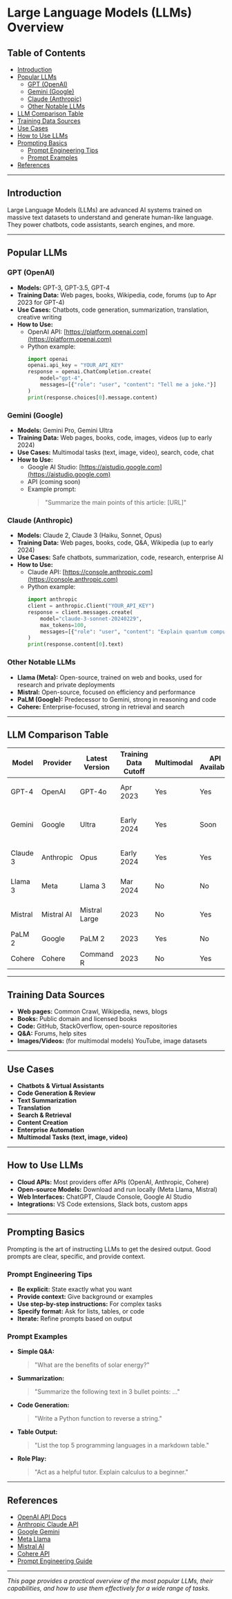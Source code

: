 # Large Language Models (LLMs) Overview

## Table of Contents
- [Introduction](#introduction)
- [Popular LLMs](#popular-llms)
  - [GPT (OpenAI)](#gpt-openai)
  - [Gemini (Google)](#gemini-google)
  - [Claude (Anthropic)](#claude-anthropic)
  - [Other Notable LLMs](#other-notable-llms)
- [LLM Comparison Table](#llm-comparison-table)
- [Training Data Sources](#training-data-sources)
- [Use Cases](#use-cases)
- [How to Use LLMs](#how-to-use-llms)
- [Prompting Basics](#prompting-basics)
  - [Prompt Engineering Tips](#prompt-engineering-tips)
  - [Prompt Examples](#prompt-examples)
- [References](#references)

---

## Introduction
Large Language Models (LLMs) are advanced AI systems trained on massive text datasets to understand and generate human-like language. They power chatbots, code assistants, search engines, and more.

---

## Popular LLMs

### GPT (OpenAI)
- **Models:** GPT-3, GPT-3.5, GPT-4
- **Training Data:** Web pages, books, Wikipedia, code, forums (up to Apr 2023 for GPT-4)
- **Use Cases:** Chatbots, code generation, summarization, translation, creative writing
- **How to Use:**
  - OpenAI API: [https://platform.openai.com](https://platform.openai.com)
  - Python example:
    ```python
    import openai
    openai.api_key = "YOUR_API_KEY"
    response = openai.ChatCompletion.create(
        model="gpt-4",
        messages=[{"role": "user", "content": "Tell me a joke."}]
    )
    print(response.choices[0].message.content)
    ```

### Gemini (Google)
- **Models:** Gemini Pro, Gemini Ultra
- **Training Data:** Web pages, books, code, images, videos (up to early 2024)
- **Use Cases:** Multimodal tasks (text, image, video), search, code, chat
- **How to Use:**
  - Google AI Studio: [https://aistudio.google.com](https://aistudio.google.com)
  - API (coming soon)
  - Example prompt:
    > "Summarize the main points of this article: [URL]"

### Claude (Anthropic)
- **Models:** Claude 2, Claude 3 (Haiku, Sonnet, Opus)
- **Training Data:** Web pages, books, code, Q&A, Wikipedia (up to early 2024)
- **Use Cases:** Safe chatbots, summarization, code, research, enterprise AI
- **How to Use:**
  - Claude API: [https://console.anthropic.com](https://console.anthropic.com)
  - Python example:
    ```python
    import anthropic
    client = anthropic.Client("YOUR_API_KEY")
    response = client.messages.create(
        model="claude-3-sonnet-20240229",
        max_tokens=100,
        messages=[{"role": "user", "content": "Explain quantum computing."}]
    )
    print(response.content[0].text)
    ```

### Other Notable LLMs
- **Llama (Meta):** Open-source, trained on web and books, used for research and private deployments
- **Mistral:** Open-source, focused on efficiency and performance
- **PaLM (Google):** Predecessor to Gemini, strong in reasoning and code
- **Cohere:** Enterprise-focused, strong in retrieval and search

---

## LLM Comparison Table

| Model      | Provider    | Latest Version | Training Data Cutoff | Multimodal | API Available | Typical Use Cases           |
|------------|-------------|----------------|----------------------|------------|---------------|----------------------------|
| GPT-4      | OpenAI      | GPT-4o         | Apr 2023             | Yes        | Yes           | Chat, code, writing        |
| Gemini     | Google      | Ultra          | Early 2024           | Yes        | Soon          | Text, image, video, code   |
| Claude 3   | Anthropic   | Opus           | Early 2024           | Yes        | Yes           | Safe chat, code, research  |
| Llama 3    | Meta        | Llama 3        | Mar 2024             | No         | No            | Research, private deploys  |
| Mistral    | Mistral AI  | Mistral Large  | 2023                 | No         | Yes           | Open-source, efficiency    |
| PaLM 2     | Google      | PaLM 2         | 2023                 | Yes        | No            | Reasoning, code            |
| Cohere     | Cohere      | Command R      | 2023                 | No         | Yes           | Enterprise, retrieval      |

---

## Training Data Sources
- **Web pages:** Common Crawl, Wikipedia, news, blogs
- **Books:** Public domain and licensed books
- **Code:** GitHub, StackOverflow, open-source repositories
- **Q&A:** Forums, help sites
- **Images/Videos:** (for multimodal models) YouTube, image datasets

---

## Use Cases
- **Chatbots & Virtual Assistants**
- **Code Generation & Review**
- **Text Summarization**
- **Translation**
- **Search & Retrieval**
- **Content Creation**
- **Enterprise Automation**
- **Multimodal Tasks (text, image, video)**

---

## How to Use LLMs
- **Cloud APIs:** Most providers offer APIs (OpenAI, Anthropic, Cohere)
- **Open-source Models:** Download and run locally (Meta Llama, Mistral)
- **Web Interfaces:** ChatGPT, Claude Console, Google AI Studio
- **Integrations:** VS Code extensions, Slack bots, custom apps

---

## Prompting Basics

Prompting is the art of instructing LLMs to get the desired output. Good prompts are clear, specific, and provide context.

### Prompt Engineering Tips
- **Be explicit:** State exactly what you want
- **Provide context:** Give background or examples
- **Use step-by-step instructions:** For complex tasks
- **Specify format:** Ask for lists, tables, or code
- **Iterate:** Refine prompts based on output

### Prompt Examples
- **Simple Q&A:**
    > "What are the benefits of solar energy?"
- **Summarization:**
    > "Summarize the following text in 3 bullet points: ..."
- **Code Generation:**
    > "Write a Python function to reverse a string."
- **Table Output:**
    > "List the top 5 programming languages in a markdown table."
- **Role Play:**
    > "Act as a helpful tutor. Explain calculus to a beginner."

---

## References
- [OpenAI API Docs](https://platform.openai.com/docs)
- [Anthropic Claude API](https://docs.anthropic.com/claude/reference)
- [Google Gemini](https://aistudio.google.com)
- [Meta Llama](https://ai.meta.com/llama/)
- [Mistral AI](https://mistral.ai/)
- [Cohere API](https://docs.cohere.com/docs)
- [Prompt Engineering Guide](https://www.promptingguide.ai/)

---

*This page provides a practical overview of the most popular LLMs, their capabilities, and how to use them effectively for a wide range of tasks.*

